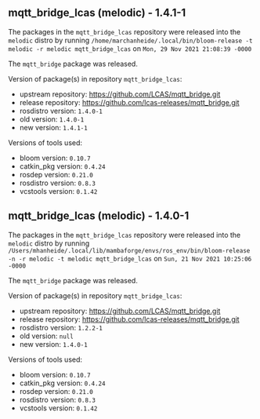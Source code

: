 ## mqtt_bridge_lcas (melodic) - 1.4.1-1

The packages in the `mqtt_bridge_lcas` repository were released into the `melodic` distro by running `/home/marchanheide/.local/bin/bloom-release -t melodic -r melodic mqtt_bridge_lcas` on `Mon, 29 Nov 2021 21:08:39 -0000`

The `mqtt_bridge` package was released.

Version of package(s) in repository `mqtt_bridge_lcas`:

- upstream repository: https://github.com/LCAS/mqtt_bridge.git
- release repository: https://github.com/lcas-releases/mqtt_bridge.git
- rosdistro version: `1.4.0-1`
- old version: `1.4.0-1`
- new version: `1.4.1-1`

Versions of tools used:

- bloom version: `0.10.7`
- catkin_pkg version: `0.4.24`
- rosdep version: `0.21.0`
- rosdistro version: `0.8.3`
- vcstools version: `0.1.42`


## mqtt_bridge_lcas (melodic) - 1.4.0-1

The packages in the `mqtt_bridge_lcas` repository were released into the `melodic` distro by running `/Users/mhanheide/.local/lib/mambaforge/envs/ros_env/bin/bloom-release -n -r melodic -t melodic mqtt_bridge_lcas` on `Sun, 21 Nov 2021 10:25:06 -0000`

The `mqtt_bridge` package was released.

Version of package(s) in repository `mqtt_bridge_lcas`:

- upstream repository: https://github.com/LCAS/mqtt_bridge.git
- release repository: https://github.com/lcas-releases/mqtt_bridge.git
- rosdistro version: `1.2.2-1`
- old version: `null`
- new version: `1.4.0-1`

Versions of tools used:

- bloom version: `0.10.7`
- catkin_pkg version: `0.4.24`
- rosdep version: `0.21.0`
- rosdistro version: `0.8.3`
- vcstools version: `0.1.42`


